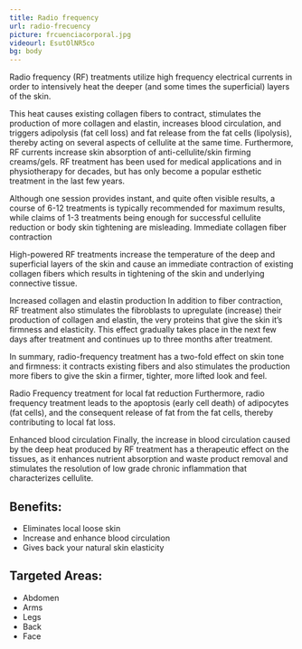 ```yaml
---
title: Radio frequency
url: radio-frecuency
picture: frcuenciacorporal.jpg
videourl: EsutOlNR5co
bg: body
---
```


Radio frequency (RF) treatments utilize high frequency electrical currents in order to intensively heat the deeper (and some times the superficial) layers of the skin.

This heat causes existing collagen fibers to contract, stimulates the production of more collagen and elastin, increases blood circulation, and triggers adipolysis (fat cell loss) and fat release from the fat cells (lipolysis), thereby acting on several aspects of cellulite at the same time. Furthermore, RF currents increase skin absorption of anti-cellulite/skin firming creams/gels.
RF treatment has been used for medical applications and in physiotherapy for decades, but has only become a popular esthetic treatment in the last few years.

Although one session provides instant, and quite often visible results, a course of 6-12 treatments is typically recommended for maximum results, while claims of 1-3 treatments being enough for successful cellulite reduction or body skin tightening are misleading.
Immediate collagen fiber contraction

High-powered RF treatments increase the temperature of the deep and superficial layers of the skin and cause an immediate contraction of existing collagen fibers which results in tightening of the skin and underlying connective tissue.

Increased collagen and elastin production
In addition to fiber contraction, RF treatment also stimulates the fibroblasts to upregulate (increase) their production of collagen and elastin, the very proteins that give the skin it’s firmness and elasticity. This effect gradually takes place in the next few days after treatment and continues up to three months after treatment.

In summary, radio-frequency treatment has a two-fold effect on skin tone and firmness: it contracts existing fibers and also stimulates the production more fibers to give the skin a firmer, tighter, more lifted look and feel.

Radio Frequency treatment for local fat reduction
Furthermore, radio frequency treatment leads to the apoptosis (early cell death) of adipocytes (fat cells), and the consequent release of fat from the fat cells, thereby contributing to local fat loss.

Enhanced blood circulation
Finally, the increase in blood circulation caused by the deep heat produced by RF treatment has a therapeutic effect on the tissues, as it enhances nutrient absorption and waste product removal and stimulates the resolution of low grade chronic inflammation that characterizes cellulite.

## Benefits:

- Eliminates local loose skin
- Increase and enhance blood circulation
- Gives back your natural skin elasticity

## Targeted Areas:

- Abdomen
- Arms
- Legs
- Back
- Face
